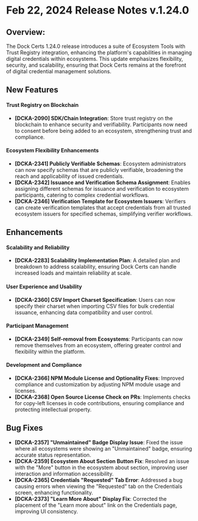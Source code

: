 # Feb 22, 2024 Release Notes v.1.24.0

## **Overview:**

The Dock Certs 1.24.0 release introduces a suite of Ecosystem Tools with Trust Registry integration, enhancing the platform's capabilities in managing digital credentials within ecosystems. This update emphasizes flexibility, security, and scalability, ensuring that Dock Certs remains at the forefront of digital credential management solutions.

## **New Features**

#### **Trust Registry on Blockchain**

* **\[DCKA-2090] SDK/Chain Integration**: Store trust registry on the blockchain to enhance security and verifiability. Participants now need to consent before being added to an ecosystem, strengthening trust and compliance.

#### **Ecosystem Flexibility Enhancements**

* **\[DCKA-2341] Publicly Verifiable Schemas**: Ecosystem administrators can now specify schemas that are publicly verifiable, broadening the reach and applicability of issued credentials.
* **\[DCKA-2342] Issuance and Verification Schema Assignment**: Enables assigning different schemas for issuance and verification to ecosystem participants, catering to complex credential workflows.
* **\[DCKA-2346] Verification Template for Ecosystem Issuers**: Verifiers can create verification templates that accept credentials from all trusted ecosystem issuers for specified schemas, simplifying verifier workflows.

## **Enhancements**

#### **Scalability and Reliability**

* **\[DCKA-2283] Scalability Implementation Plan**: A detailed plan and breakdown to address scalability, ensuring Dock Certs can handle increased loads and maintain reliability at scale.

#### **User Experience and Usability**

* **\[DCKA-2360] CSV Import Charset Specification**: Users can now specify their charset when importing CSV files for bulk credential issuance, enhancing data compatibility and user control.

#### **Participant Management**

* **\[DCKA-2349] Self-removal from Ecosystems**: Participants can now remove themselves from an ecosystem, offering greater control and flexibility within the platform.

#### **Development and Compliance**

* **\[DCKA-2366] NPM Module License and Optionality Fixes**: Improved compliance and customization by adjusting NPM module usage and licenses.
* **\[DCKA-2368] Open Source License Check on PRs**: Implements checks for copy-left licenses in code contributions, ensuring compliance and protecting intellectual property.

## **Bug Fixes**

* **\[DCKA-2357] "Unmaintained" Badge Display Issue**: Fixed the issue where all ecosystems were showing an "Unmaintained" badge, ensuring accurate status representation.
* **\[DCKA-2359] Ecosystem About Section Button Fix**: Resolved an issue with the "More" button in the ecosystem about section, improving user interaction and information accessibility.
* **\[DCKA-2365] Credentials "Requested" Tab Error**: Addressed a bug causing errors when viewing the "Requested" tab on the Credentials screen, enhancing functionality.
* **\[DCKA-2373] "Learn More About" Display Fix**: Corrected the placement of the "Learn more about" link on the Credentials page, improving UI consistency.


